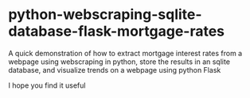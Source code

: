 # python-webscraping-sqlite-database-flask-mortgage-rates

A quick demonstration of how to extract mortgage interest rates from a webpage using webscraping in python, store the results in an sqlite database, and visualize trends on a webpage using python Flask

I hope you find it useful
